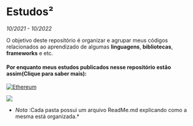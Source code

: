 # Estudos²

*10/2021 - 10/2022*



O objetivo deste repositório é organizar e agrupar meus códigos relacionados ao aprendizado de algumas **linguagens**, **bibliotecas**, **frameworks** e etc.



#### Por enquanto meus estudos publicados nesse repositório estão assim(Clique para saber mais):

[![Ethereum](https://img.shields.io/badge/Blockchain-3C3C3D?style=for-the-badge&logo=Ethereum&logoColor=white)](https://github.com/Pereira-Araujo/Estudos/tree/main/ano_2/Blockchain/Blockchain_Engineer_Training)



<img src="https://25.media.tumblr.com/52a1bf75e7343f967c98d1e74d47c519/tumblr_mkyoznbXid1snblx1o1_400.gif"/>

- *Nota* :Cada pasta possui um arquivo ReadMe.md explicando como a mesma está organizada.*
